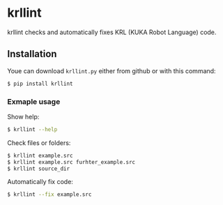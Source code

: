 # krllint
krllint checks and automatically fixes KRL (KUKA Robot Language) code.

## Installation
Youe can download ```krllint.py``` either from github or with this command:
```bash
$ pip install krllint
```

### Exmaple usage
Show help:
```bash
$ krllint --help
```

Check files or folders:
```bash
$ krllint example.src
$ krllint example.src furhter_example.src
$ krllint source_dir
```

Automatically fix code:
```bash
$ krllint --fix example.src
```